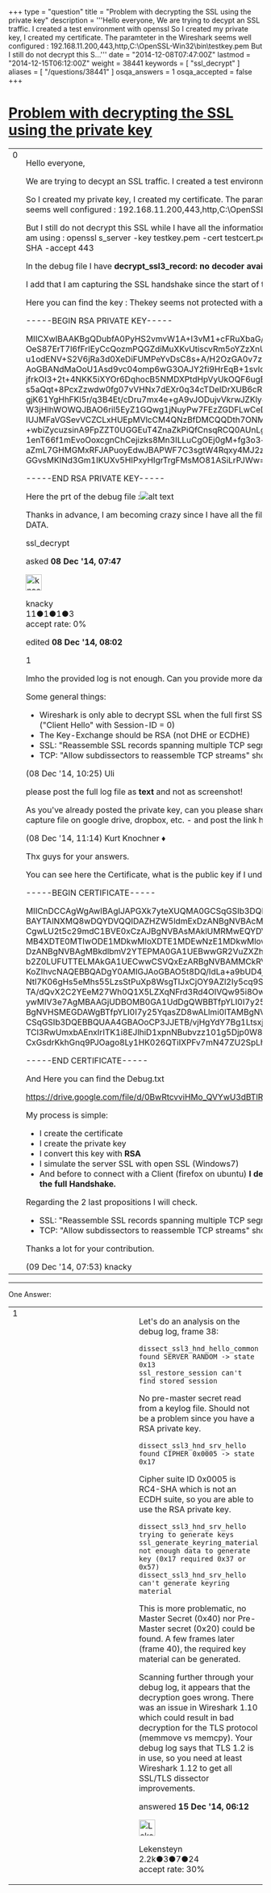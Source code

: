+++
type = "question"
title = "Problem with decrypting the SSL using the private key"
description = '''Hello everyone, We are trying to decypt an SSL traffic. I created a test environment with openssl So I created my private key, I created my certificate. The paramteter in the Wireshark seems well configured :  192.168.11.200,443,http,C:&#92;OpenSSL-Win32&#92;bin&#92;testkey.pem But I still do not decrypt this S...'''
date = "2014-12-08T07:47:00Z"
lastmod = "2014-12-15T06:12:00Z"
weight = 38441
keywords = [ "ssl_decrypt" ]
aliases = [ "/questions/38441" ]
osqa_answers = 1
osqa_accepted = false
+++

<div class="headNormal">

# [Problem with decrypting the SSL using the private key](/questions/38441/problem-with-decrypting-the-ssl-using-the-private-key)

</div>

<div id="main-body">

<div id="askform">

<table id="question-table" style="width:100%;"><colgroup><col style="width: 50%" /><col style="width: 50%" /></colgroup><tbody><tr class="odd"><td style="width: 30px; vertical-align: top"><div class="vote-buttons"><span id="post-38441-upvote" class="ajax-command post-vote up" rel="nofollow" title="I like this post (click again to cancel)"> </span><div id="post-38441-score" class="post-score" title="current number of votes">0</div><span id="post-38441-downvote" class="ajax-command post-vote down" rel="nofollow" title="I dont like this post (click again to cancel)"> </span> <span id="favorite-mark" class="ajax-command favorite-mark" rel="nofollow" title="mark/unmark this question as favorite (click again to cancel)"> </span><div id="favorite-count" class="favorite-count"></div></div></td><td><div id="item-right"><div class="question-body"><p>Hello everyone,</p><p>We are trying to decypt an SSL traffic. I created a test environment with openssl</p><p>So I created my private key, I created my certificate. The paramteter in the Wireshark seems well configured : 192.168.11.200,443,http,C:\OpenSSL-Win32\bin\testkey.pem</p><p>But I still do not decrypt this SSL while I have all the information... To simulate the server I am using : openssl s_server -key testkey.pem -cert testcert.pem -WWW -cipher RC4-SHA -accept 443</p><p>In the debug file I have <strong>decrypt_ssl3_record: no decoder available</strong></p><p>I add that I am capturing the SSL handshake since the start of the cession..</p><p>Here you can find the key : Thekey seems not protected with a passphrase.</p><p>-----BEGIN RSA PRIVATE KEY-----</p><p>MIICXwIBAAKBgQDubfA0PyHS2vmvW1A+I3vM1+cFRuXbaG/OsDbZeytOoB7OXjIb OeS87ErT7l6fFrIEyCcQozmPQGZdiMuXKvUtiscvRm5oYZzXnUwP3UL19gtmBHjN u1odENV+S2V6jRa3d0XeDiFUMPeYvDsC8s+A/H2OzGA0v7zD1ssDCFd3uwIDAQAB AoGBANdMaOoU1Asd9vc04omp6wG3OAJY2fi9HrEqB+1svld6WTcKcf6J0ZYTXSJw jfrkOI3+2t+4NKK5iXYOr6DqhocB5NMDXPtdHpVyUkOQF6ugE9/fA6DfAVLTdtIE s5aQqt+8PcxZzwdw0fg07vVHNx7dEXr0q34cTDeIDrXUB6cRAkEA/73swjLosyOJ gjK61YgHhFKl5r/q3B4Et/cDru7mx4e+gA9vJODujvVkrwJZKly4KWGKSrudXyUr W3jHIhWOWQJBAO6ril5EyZ1GQwg1jNuyPw7FEzZGDFLwCeDI5Si+bJzpK1TGOf+6 IUJMFaVGSevVCZCLxHUEpMVlcCM4QNzBfDMCQQDth7ONM8eaCtm/CesqROvmZPUd +wbiZycuzsinA9FpZZT0UGGEuT4ZnaZkPiQfCnsqRCQ0AUnLgzRgAy/BYpARAkEA 1enT66f1mEvoOoxcgnChCejizks8Mn3ILLuCgOEj0gM+fg3o3+aAdr5gzDBSgtf/ aZmL7GHMGMxRFJAPuoyEdwJBAPWF7C3sgtW4Rqxy4MJ2zp5h72C5rkvs7Rxqma/R GGvsMKINd3Gm1IKUXv5HIPxyHIgrTrgFMsMO81ASiLrPJWw=</p><p>-----END RSA PRIVATE KEY-----</p><p>Here the prt of the debug file :<img src="https://osqa-ask.wireshark.org/upfiles/CaptureDebug.JPG" alt="alt text" /></p><p>Thanks in advance, I am becoming crazy since I have all the files but could no decypt the DATA.</p></div><div id="question-tags" class="tags-container tags"><span class="post-tag tag-link-ssl_decrypt" rel="tag" title="see questions tagged &#39;ssl_decrypt&#39;">ssl_decrypt</span></div><div id="question-controls" class="post-controls"></div><div class="post-update-info-container"><div class="post-update-info post-update-info-user"><p>asked <strong>08 Dec '14, 07:47</strong></p><img src="https://secure.gravatar.com/avatar/848ee97cc734c0106a9502fc4bb882f3?s=32&amp;d=identicon&amp;r=g" class="gravatar" width="32" height="32" alt="knacky&#39;s gravatar image" /><p><span>knacky</span><br />
<span class="score" title="11 reputation points">11</span><span title="1 badges"><span class="badge1">●</span><span class="badgecount">1</span></span><span title="1 badges"><span class="silver">●</span><span class="badgecount">1</span></span><span title="3 badges"><span class="bronze">●</span><span class="badgecount">3</span></span><br />
<span class="accept_rate" title="Rate of the user&#39;s accepted answers">accept rate:</span> <span title="knacky has no accepted answers">0%</span></p></img></div><div class="post-update-info post-update-info-edited"><p><span> edited <strong>08 Dec '14, 08:02</strong> </span></p></div></div><div id="comments-container-38441" class="comments-container"><span id="38445"></span><div id="comment-38445" class="comment"><div id="post-38445-score" class="comment-score">1</div><div class="comment-text"><p>Imho the provided log is not enough. Can you provide more data?</p><p>Some general things:</p><ul><li>Wireshark is only able to decrypt SSL when the full first SSL handshake is available ("Client Hello" with Session-ID = 0)</li><li>The Key-Exchange should be RSA (not DHE or ECDHE)</li><li>SSL: "Reassemble SSL records spanning multiple TCP segments" should be enabled</li><li>TCP: "Allow subdissectors to reassemble TCP streams" should also be enabled</li></ul></div><div id="comment-38445-info" class="comment-info"><span class="comment-age">(08 Dec '14, 10:25)</span> <span class="comment-user userinfo">Uli</span></div></div><span id="38446"></span><div id="comment-38446" class="comment"><div id="post-38446-score" class="comment-score"></div><div class="comment-text"><p>please post the full log file as <strong>text</strong> and not as screenshot!</p><p>As you've already posted the private key, can you please share the public key and the capture file on google drive, dropbox, etc. - and post the link here.</p></div><div id="comment-38446-info" class="comment-info"><span class="comment-age">(08 Dec '14, 11:14)</span> <span class="comment-user userinfo">Kurt Knochner ♦</span></div></div><span id="38494"></span><div id="comment-38494" class="comment"><div id="post-38494-score" class="comment-score"></div><div class="comment-text"><p>Thx guys for your answers.</p><p>You can see here the Certificate, what is the public key if I understand well :</p><p>-----BEGIN CERTIFICATE-----</p><p>MIICnDCCAgWgAwIBAgIJAPGXk7yteXUQMA0GCSqGSIb3DQEBBQUAMGcxCzAJBgNV BAYTAlNXMQ8wDQYDVQQIDAZHZW5ldmExDzANBgNVBAcMBkdlbmV2YTEUMBIGA1UE CgwLU2t5c29mdC1BVE0xCzAJBgNVBAsMAklUMRMwEQYDVQQDDApEVUZPVVJKRVJP MB4XDTE0MTIwODE1MDkwMloXDTE1MDEwNzE1MDkwMlowZzELMAkGA1UEBhMCU1cx DzANBgNVBAgMBkdlbmV2YTEPMA0GA1UEBwwGR2VuZXZhMRQwEgYDVQQKDAtTa3lz b2Z0LUFUTTELMAkGA1UECwwCSVQxEzARBgNVBAMMCkRVRk9VUkpFUk8wgZ8wDQYJ KoZIhvcNAQEBBQADgY0AMIGJAoGBAO5t8DQ/IdLa+a9bUD4je8zX5wVG5dtob86w Ntl7K06gHs5eMhs55LzsStPuXp8WsgTIJxCjOY9AZl2Iy5cq9S2Kxy9GbmhhnNed TA/dQvX2C2YEeM27Wh0Q1X5LZXqNFrd3Rd4OIVQw95i8OwLyz4D8fY7MYDS/vMPW ywMIV3e7AgMBAAGjUDBOMB0GA1UdDgQWBBTfpYLI0I7y25YqasZD8wALlmi0lTAf BgNVHSMEGDAWgBTfpYLI0I7y25YqasZD8wALlmi0lTAMBgNVHRMEBTADAQH/MA0G CSqGSIb3DQEBBQUAA4GBAOoCP3JJETB/vjHgYdY7Bg1Ltsxj/kkAWrlg8CJjJ3PV TCl3RwUmxbAEnxIrITK1i8EJlhiD1xpnNBubvzz101g5Djp0W8gCYU4VEqv7nVQT CxGsdrKkhGnq9PJOago8Ly1HK026QTiIXPFv7mN47ZU2SpLhNLTypO9AOjTPtiFr</p><p>-----END CERTIFICATE-----</p><p>And Here you can find the Debug.txt</p><p><a href="https://drive.google.com/file/d/0BwRtcvviHMo_QVYwU3dBTlRsVUE/view?usp=sharing">https://drive.google.com/file/d/0BwRtcvviHMo_QVYwU3dBTlRsVUE/view?usp=sharing</a></p><p>My process is simple:</p><ul><li>I create the certificate</li><li>I create the private key</li><li>I convert this key with <strong>RSA</strong></li><li>I simulate the server SSL with open SSL (Windows7)</li><li>And before to connect with a Client (firefox on ubuntu) <strong>I delete all the history to have the full Handshake.</strong></li></ul><p>Regarding the 2 last propositions I will check.</p><ul><li>SSL: "Reassemble SSL records spanning multiple TCP segments" should be enabled</li><li>TCP: "Allow subdissectors to reassemble TCP streams" should also be enabled</li></ul><p>Thanks a lot for your contribution.</p></div><div id="comment-38494-info" class="comment-info"><span class="comment-age">(09 Dec '14, 07:53)</span> <span class="comment-user userinfo">knacky</span></div></div></div><div id="comment-tools-38441" class="comment-tools"></div><div class="clear"></div><div id="comment-38441-form-container" class="comment-form-container"></div><div class="clear"></div></div></td></tr></tbody></table>

------------------------------------------------------------------------

<div class="tabBar">

<span id="sort-top"></span>

<div class="headQuestions">

One Answer:

</div>

</div>

<span id="38567"></span>

<div id="answer-container-38567" class="answer">

<table style="width:100%;"><colgroup><col style="width: 50%" /><col style="width: 50%" /></colgroup><tbody><tr class="odd"><td style="width: 30px; vertical-align: top"><div class="vote-buttons"><span id="post-38567-upvote" class="ajax-command post-vote up" rel="nofollow" title="I like this post (click again to cancel)"> </span><div id="post-38567-score" class="post-score" title="current number of votes">1</div><span id="post-38567-downvote" class="ajax-command post-vote down" rel="nofollow" title="I dont like this post (click again to cancel)"> </span></div></td><td><div class="item-right"><div class="answer-body"><p>Let's do an analysis on the debug log, frame 38:</p><pre><code>dissect_ssl3_hnd_hello_common found SERVER RANDOM -&gt; state 0x13
ssl_restore_session can&#39;t find stored session</code></pre><p>No pre-master secret read from a keylog file. Should not be a problem since you have a RSA private key.</p><pre><code>dissect_ssl3_hnd_srv_hello found CIPHER 0x0005 -&gt; state 0x17</code></pre><p>Cipher suite ID 0x0005 is RC4-SHA which is not an ECDH suite, so you are able to use the RSA private key.</p><pre><code>dissect_ssl3_hnd_srv_hello trying to generate keys
ssl_generate_keyring_material not enough data to generate key (0x17 required 0x37 or 0x57)
dissect_ssl3_hnd_srv_hello can&#39;t generate keyring material</code></pre><p>This is more problematic, no Master Secret (0x40) nor Pre-Master secret (0x20) could be found. A few frames later (frame 40), the required key material can be generated.</p><p>Scanning further through your debug log, it appears that the decryption goes wrong. There was an issue in Wireshark 1.10 which could result in bad decryption for the TLS protocol (memmove vs memcpy). Your debug log says that TLS 1.2 is in use, so you need at least Wireshark 1.12 to get all SSL/TLS dissector improvements.</p></div><div class="answer-controls post-controls"></div><div class="post-update-info-container"><div class="post-update-info post-update-info-user"><p>answered <strong>15 Dec '14, 06:12</strong></p><img src="https://secure.gravatar.com/avatar/285b1f0f4caadc088a38c40aea22feba?s=32&amp;d=identicon&amp;r=g" class="gravatar" width="32" height="32" alt="Lekensteyn&#39;s gravatar image" /><p><span>Lekensteyn</span><br />
<span class="score" title="2213 reputation points"><span>2.2k</span></span><span title="3 badges"><span class="badge1">●</span><span class="badgecount">3</span></span><span title="7 badges"><span class="silver">●</span><span class="badgecount">7</span></span><span title="24 badges"><span class="bronze">●</span><span class="badgecount">24</span></span><br />
<span class="accept_rate" title="Rate of the user&#39;s accepted answers">accept rate:</span> <span title="Lekensteyn has 32 accepted answers">30%</span></p></div></div><div id="comments-container-38567" class="comments-container"></div><div id="comment-tools-38567" class="comment-tools"></div><div class="clear"></div><div id="comment-38567-form-container" class="comment-form-container"></div><div class="clear"></div></div></td></tr></tbody></table>

</div>

<div class="paginator-container-left">

</div>

</div>

</div>

